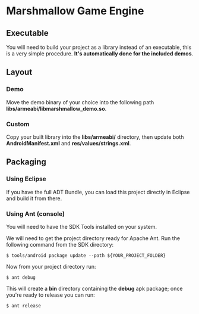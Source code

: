 Marshmallow Game Engine
=======================

Executable
----------

You will need to build your project as a library instead of an executable, this
is a very simple procedure. **It's automatically done for the included demos**.

Layout
------

### Demo

Move the demo binary of your choice into the following path
**libs/armeabi/libmarshmallow_demo.so**.

### Custom

Copy your built library into the **libs/armeabi/** directory, then update both
**AndroidManifest.xml** and **res/values/strings.xml**.

Packaging
---------

### Using Eclipse

If you have the full ADT Bundle, you can load this project directly in Eclipse
and build it from there.

### Using Ant (console)

You will need to have the SDK Tools installed on your system.

We will need to get the project directory ready for Apache Ant. Run the
following command from the SDK directory:

    $ tools/android package update --path ${YOUR_PROJECT_FOLDER}

Now from your project directory run:

    $ ant debug

This will create a **bin** directory containing the **debug** apk package;
once you're ready to release you can run:

    $ ant release

